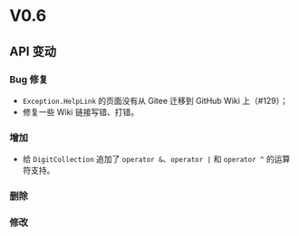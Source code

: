 ﻿# V0.6
## API 变动

### Bug 修复

* `Exception.HelpLink` 的页面没有从 Gitee 迁移到 GitHub Wiki 上（#129）；
* 修复一些 Wiki 链接写错、打错。

### 增加

* 给 `DigitCollection` 追加了 `operator &`、`operator |` 和 `operator ^` 的运算符支持。

### 删除



### 修改

